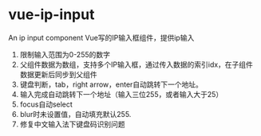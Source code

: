 # vue-ip-input
An ip input component
Vue写的IP输入框组件，提供ip输入
1. 限制输入范围为0-255的数字
2. 父组件数据为数组，支持多个IP输入框，通过传入数据的索引idx，在子组件数据更新后同步到父组件
3. 键盘判断，tab，right arrow，enter自动跳转下一个地址。
4. 输入完成自动跳转下一个地址（输入三位255，或者输入大于25）
5. focus自动select
6. blur时未设置值，自动填充默认255.
7. 修复中文输入法下键盘码识别问题
